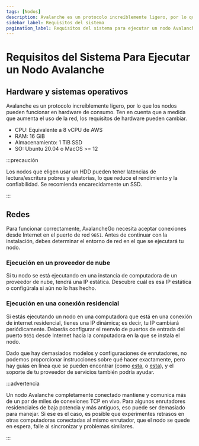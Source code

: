 ```yaml
---
tags: [Nodos]
description: Avalanche es un protocolo increíblemente ligero, por lo que los nodos pueden funcionar en hardware de consumo. Ten en cuenta que a medida que aumenta el uso de la red, los requisitos de hardware pueden cambiar.
sidebar_label: Requisitos del sistema
pagination_label: Requisitos del sistema para ejecutar un nodo Avalanche
---
```


# Requisitos del Sistema Para Ejecutar un Nodo Avalanche

## Hardware y sistemas operativos

Avalanche es un protocolo increíblemente ligero, por lo que los nodos pueden funcionar en hardware de consumo. Ten en cuenta que a medida que aumenta el uso de la red, los requisitos de hardware pueden cambiar.

- CPU: Equivalente a 8 vCPU de AWS
- RAM: 16 GiB
- Almacenamiento: 1 TiB SSD
- SO: Ubuntu 20.04 o MacOS >= 12

:::precaución

Los nodos que eligen usar un HDD pueden tener latencias de lectura/escritura pobres y aleatorias, lo que reduce el rendimiento y la confiabilidad. Se recomienda encarecidamente un SSD.

:::

## Redes

Para funcionar correctamente, AvalancheGo necesita aceptar conexiones desde Internet en el puerto de red `9651`. Antes de continuar con la instalación, debes determinar el entorno de red en el que se ejecutará tu nodo.

### Ejecución en un proveedor de nube

Si tu nodo se está ejecutando en una instancia de computadora de un proveedor de nube, tendrá una IP estática. Descubre cuál es esa IP estática o configúrala si aún no lo has hecho.

### Ejecución en una conexión residencial

Si estás ejecutando un nodo en una computadora que está en una conexión de internet residencial, tienes una IP dinámica; es decir, tu IP cambiará periódicamente. Deberás configurar el reenvío de puertos de entrada del puerto `9651` desde Internet hacia la computadora en la que se instala el nodo.

Dado que hay demasiados modelos y configuraciones de enrutadores, no podemos proporcionar instrucciones sobre qué hacer exactamente, pero hay guías en línea que se pueden encontrar (como [esta](https://www.noip.com/support/knowledgebase/general-port-forwarding-guide/), o [esta](https://www.howtogeek.com/66214/how-to-forward-ports-on-your-router/)), y el soporte de tu proveedor de servicios también podría ayudar.

:::advertencia

Un nodo Avalanche completamente conectado mantiene y comunica más de un par de miles de conexiones TCP en vivo. Para algunos enrutadores residenciales de baja potencia y más antiguos, eso puede ser demasiado para manejar. Si ese es el caso, es posible que experimentes retrasos en otras computadoras conectadas al mismo enrutador, que el nodo se quede en espera, falle al sincronizar y problemas similares.

:::
